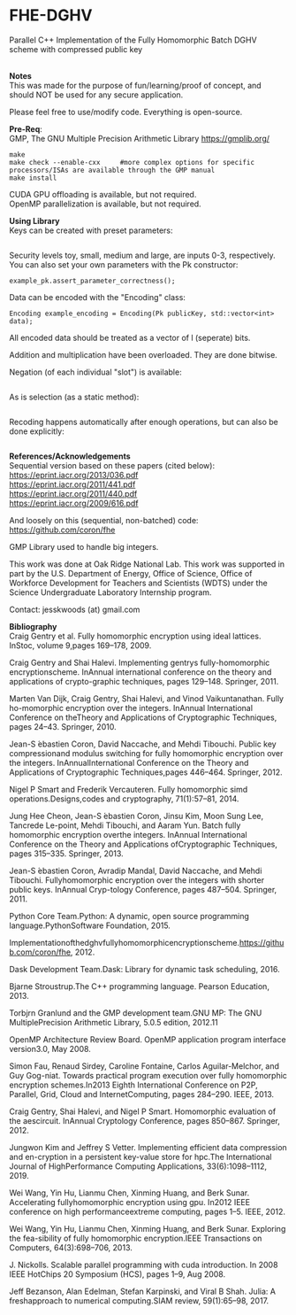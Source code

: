 # FHE-DGHV
Parallel C++ Implementation of the Fully Homomorphic Batch DGHV scheme with compressed public key <br />
<br />

**Notes** <br />
This was made for the purpose of fun/learning/proof of concept, and should NOT be used for any secure application.<br />

Please feel free to use/modify code. Everything is open-source.

**Pre-Req**: <br />
GMP, The GNU Multiple Precision Arithmetic Library https://gmplib.org/ <br />

```./configure
make
make check --enable-cxx     #more complex options for specific processors/ISAs are available through the GMP manual
make install
```


CUDA GPU offloading is available, but not required. <br />
OpenMP parallelization is available, but not required. <br />

**Using Library** <br />
Keys can be created with preset parameters: <br />
```Pk example_pk = Pk::make_key(int security_level);
```
Security levels toy, small, medium and large, are inputs 0-3, respectively. <br />
You can also set your own parameters with the Pk constructor: <br />
```Pk example_pk = Pk(int lam, int rho, int eta, int gam, int Theta, int alpha, int tau, int l);
example_pk.assert_parameter_correctness();
```

Data can be encoded with the "Encoding" class:<br />
```std::vector<int> data = {0,1,0,0,0,1,1,0,1 ...};
Encoding example_encoding = Encoding(Pk publicKey, std::vector<int> data);
```
All encoded data should be treated as a vector of l (seperate) bits.

Addition and multiplication have been overloaded. They are done bitwise. <br />

Negation (of each individual "slot") is available:<br />
```example_encoding.neg();
```
As is selection (as a static method):<br />
```Encoding example_selected = Encoding::selector(std::vector<int> s, Encoding a, Encoding b); //if s=1: a, else b
```

Recoding happens automatically after enough operations, but can also be done explicitly:<br />
```example_encoding.recode();
```


**References/Acknowledgements** <br />
Sequential version based on these papers (cited below): <br />
https://eprint.iacr.org/2013/036.pdf <br />
https://eprint.iacr.org/2011/441.pdf <br />
https://eprint.iacr.org/2011/440.pdf <br />
https://eprint.iacr.org/2009/616.pdf <br />

And loosely on this (sequential, non-batched) code:
https://github.com/coron/fhe <br />

GMP Library used to handle big integers. <br />

This work was done at Oak Ridge National Lab. This work was supported in part by the U.S. Department of Energy, Office of Science, Office of Workforce Development for Teachers and Scientists (WDTS) under the Science Undergraduate Laboratory Internship program.	

Contact: jesskwoods (at) gmail.com

**Bibliography** <br />
Craig Gentry et al. Fully homomorphic encryption using ideal lattices. InStoc, volume 9,pages 169–178, 2009.

Craig  Gentry  and  Shai  Halevi.   Implementing  gentrys  fully-homomorphic  encryptionscheme.  InAnnual international conference on the theory and applications of crypto-graphic techniques, pages 129–148. Springer, 2011.

Marten  Van  Dijk,  Craig  Gentry,  Shai  Halevi,  and  Vinod  Vaikuntanathan.   Fully  ho-momorphic  encryption  over  the  integers.   InAnnual International Conference on theTheory and Applications of Cryptographic Techniques, pages 24–43. Springer, 2010.

Jean-S ́ebastien Coron, David Naccache, and Mehdi Tibouchi.  Public key compressionand modulus switching for fully homomorphic encryption over the integers.  InAnnualInternational Conference on the Theory and Applications of Cryptographic Techniques,pages 446–464. Springer, 2012.

Nigel P Smart and Frederik Vercauteren. Fully homomorphic simd operations.Designs,codes and cryptography, 71(1):57–81, 2014.

Jung  Hee  Cheon,  Jean-S ́ebastien  Coron,  Jinsu  Kim,  Moon  Sung  Lee,  Tancrede  Le-point,  Mehdi  Tibouchi,  and  Aaram  Yun.   Batch  fully  homomorphic  encryption  overthe  integers.   InAnnual International Conference on the Theory and Applications ofCryptographic Techniques, pages 315–335. Springer, 2013.

Jean-S ́ebastien Coron, Avradip Mandal, David Naccache, and Mehdi Tibouchi.  Fullyhomomorphic encryption over the integers with shorter public keys.  InAnnual Cryp-tology Conference, pages 487–504. Springer, 2011.

Python Core Team.Python: A dynamic, open source programming language.PythonSoftware Foundation, 2015.

Implementationofthedghvfullyhomomorphicencryptionscheme.https://github.com/coron/fhe, 2012.

Dask Development Team.Dask: Library for dynamic task scheduling, 2016.

Bjarne Stroustrup.The C++ programming language.  Pearson Education, 2013.

Torbjrn  Granlund  and  the  GMP  development  team.GNU MP: The GNU MultiplePrecision Arithmetic Library, 5.0.5 edition, 2012.11

OpenMP Architecture Review Board.  OpenMP application program interface version3.0, May 2008.

Simon Fau, Renaud Sirdey, Caroline Fontaine, Carlos Aguilar-Melchor, and Guy Gog-niat. Towards practical program execution over fully homomorphic encryption schemes.In2013 Eighth International Conference on P2P, Parallel, Grid, Cloud and InternetComputing, pages 284–290. IEEE, 2013.

Craig  Gentry,  Shai  Halevi,  and  Nigel  P  Smart.   Homomorphic  evaluation  of  the  aescircuit.  InAnnual Cryptology Conference, pages 850–867. Springer, 2012.

Jungwon Kim and Jeffrey S Vetter.  Implementing efficient data compression and en-cryption  in  a  persistent  key-value  store  for  hpc.The International Journal of HighPerformance Computing Applications, 33(6):1098–1112, 2019.

Wei Wang, Yin Hu, Lianmu Chen, Xinming Huang, and Berk Sunar. Accelerating fullyhomomorphic  encryption  using  gpu.   In2012 IEEE conference on high performanceextreme computing, pages 1–5. IEEE, 2012.

Wei Wang, Yin Hu, Lianmu Chen, Xinming Huang, and Berk Sunar. Exploring the fea-sibility of fully homomorphic encryption.IEEE Transactions on Computers, 64(3):698–706, 2013.

J. Nickolls.  Scalable parallel programming with cuda introduction.  In 2008 IEEE HotChips 20 Symposium (HCS), pages 1–9, Aug 2008.

Jeff  Bezanson,  Alan  Edelman,  Stefan  Karpinski,  and  Viral  B  Shah.   Julia:   A  freshapproach to numerical computing.SIAM review, 59(1):65–98, 2017.


